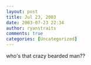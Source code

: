 ```yaml
---
layout: post
title: Jul 23, 2003
date: 2003-07-23 22:34
author: ryanstraits
comments: true
categories: [Uncategorized]
---
```

who's that crazy bearded man??
